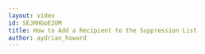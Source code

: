 ```yaml
---
layout: video
id: SEJRHGoE2OM
title: How to Add a Recipient to the Suppression List
author: aydrian_howard
---
```

